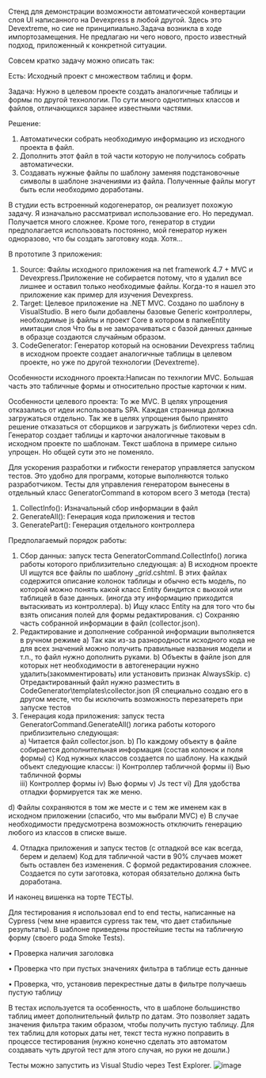 
Стенд для демонстрации возможности автоматической конвертации слоя UI написанного на Devexpress в любой другой. Здесь это Devextreme, но сие не принципиально.Задача возникла в ходе импортозамещения.
Не предлагаю ни чего нового, просто известный подход, приложенный к конкретной ситуации. 

Совсем кратко задачу можно описать так:

Есть: Исходный проект с множеством таблиц и форм.

Задача: Нужно в целевом проекте создать аналогичные таблицы и формы по другой технологии. По сути много однотипных классов и файлов, отличающихся заранее известными частями. 

Решение: 
1.	Автоматически собрать необходимую информацию из исходного проекта в файл. 
2.	Дополнить этот файл в той части которую не получилось собрать автоматически. 
3.	Создавать нужные файлы по шаблону заменяя подстановочные символы в шаблоне значениями из файла. Полученные файлы могут быть если необходимо доработаны. 


 
В студии есть встроенный кодогенератор, он реализует похожую задачу. Я изначально рассматривал использование его. Но передумал. Получается много сложнее.  Кроме того, генератор в студии предполагается использовать постоянно, мой генератор нужен одноразово, что бы создать заготовку кода. Хотя... 

В прототипе 3 приложения:
 1) Source: Файлы исходного приложения на net framework 4.7 + MVC и Devexpress.Приложение не собирается потому, что я удалил все лишнее и оставил только необходимые файлы. Когда-то я нашел это приложение как пример для изучения Devexpress. 
 2) Target: Целевое приложение на .NET MVC. Создано по шаблону в VisualStudio.  В него были добавлены базовые Generic контроллеры, необходимые js файлы и проект Core в котором     в папкеEntity  имитации слоя  Что бы в не заморачиваться с базой данных данные в образце создаются случайным образом.
 3) CodeGenerator: Генератор который на основании Devexpress таблиц в исходном проекте создает аналогичные таблицы в целевом проекте, но уже по другой технологии (Devextreme).

    
Особенности исходнного проекта:Написан по технлогии MVC. Большая часть это табличные формы и относительно простые карточки к ним. 

Особенности целевого проекта:
То же MVC. В целях упрощения отказались от идеи использовать SPA. Каждая странница должна загружаться отдельно. Так же в целях упрощения было принято решение отказаться от сборщиков и загружать js библиотеки через cdn.
Генератор создает таблицы и карточки аналогичные таковым в исходном проекте по шаблонам. Текст шаблона в примере сильно упрощен. Но общей сути это не поменяло.
 
Для ускорения разработки и гибкости генератор управляется запуском тестов. Это удобно для программ, которые выполняются только разработчиком. 
 Тесты для управления генератором вынесены в отдельный класс GeneratorCommand в котором всего 3 метода (теста)
1)	CollectInfo(): Изначальный сбор информации в файл
2)	GenerateAll(): Генерация кода приложения и тестов
3)	GeneratePart(): Генерация отдельного контроллера

Предполагаемый порядок работы:
1)	Сбор данных: запуск теста GeneratorCommand.CollectInfo() логика работы которого приблизительно следующая: 
a)	 В исходном проекте UI ищутся все файлы по шаблону _*grid*.cshtml. В этих файлах содержится описание колонок таблицы и обычно есть модель, по которой можно понять какой класс Entity биндится с вьюхой или таблицей в базе данных. (иногда эту информацию приходится вытаскивать из контроллера).
b)	Ищу класс Entity на для того что бы взять описания полей для формы редактирования.
c)	Сохраняю часть собранной информации в файл (collector.json).
2)	Редактирование и дополнение собранной информации выполняется в ручном режиме
a)	Так как из-за разнородности исходного кода не для всех значений можно получить правильные названия модели и т.п., то файл нужно дополнить руками. 
b)	Объекты в файле json для которых нет необходимости в автогенерации нужно удалить(закомментировать) или установить признак AlwaysSkip.
c)	Отредактированный файл нужно разместить в СodeGenerator\templates\collector.json (Я специально создаю его в другом месте, что бы исключить возможность перезатереть при запуске тестов
3)	Генерация кода приложения: запуск теста GeneratorCommand.GenerateAll() логика работы которого приблизительно следующая:  
a)	Читается файл collector.json.
b)	По каждому объекту в файле собирается дополнительная информация (состав колонок и поля формы) 
c)	Код нужных классов создается по шаблону. На каждый объект следующие классы:
i)	Контроллер табличной формы
ii)	Вью табличной формы  
iii)	Контроллер формы
iv)	Вью формы
v)	Js тест
vi)	Для удобства отладки формируется так же меню.

d)	Файлы сохраняются в том же месте и с тем же именем как в исходном приложении (спасибо, что мы выбрали MVC) 
e)	В случае необходимости предусмотрена возможность отключить генерацию любого из классов в списке выше.

4)	Отладка приложения и запуск тестов (с отладкой все как всегда, берем и делаем) Код для табличной части в 90% случаев может быть оставлен без изменения. С формой редактирования сложнее. Создается по сути заготовка, которая обязательно должна быть доработана.   

  И наконец вишенка на торте ТЕСТЫ. 
  
Для тестирования я использовал end to end тесты, написанные на Cypress (чем мне нравится cypress так тем, что дает стабильные результаты). 
В шаблоне приведены простейшие тесты на табличную форму (своего рода Smoke Tests).

   •	Проверка наличия заголовка
   
   •	Проверка что при пустых значениях фильтра в таблице есть данные
   
   •	Проверка, что, установив перекрестные даты в фильтре получаешь пустую таблицу
   
В тестах используется та особенность, что в шаблоне большинство таблиц имеет дополнительный фильтр по датам. Это позволяет задать значения фильтра таким образом, чтобы получить пустую таблицу. 
Для тех таблиц для которых даты нет, текст теста нужно поправить в процессе тестирования (нужно конечно сделать это автоматом создавать чуть другой тест для этого случая, но руки не дошли.)

Тесты можно запустить из Visual Studio через Test Explorer. ![image](https://github.com/SergiyShest/DevExpressToDevExtremeMigrate/assets/28971150/972e95d6-0efb-4963-87eb-77c041e5decd)

 
